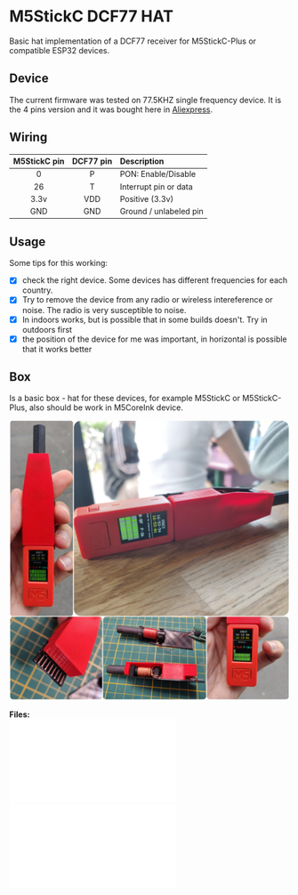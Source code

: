 # M5StickC DCF77 HAT

Basic hat implementation of a DCF77 receiver for M5StickC-Plus or compatible ESP32 devices.

## Device

The current firmware was tested on 77.5KHZ single frequency device. It is the 4 pins version and it was bought here in [Aliexpress](https://www.aliexpress.com/item/1005005254051736.html).

## Wiring

| M5StickC pin | DCF77 pin | Description |
|:----:|:----:|:-------------|
| 0 | P | PON: Enable/Disable |
| 26 | T | Interrupt pin or data |
| 3.3v | VDD | Positive (3.3v) |
| GND  | GND | Ground / unlabeled pin |

## Usage

Some tips for this working:

- [x] check the right device. Some devices has different frequencies for each country.
- [x] Try to remove the device from any radio or wireless intereference or noise. The radio is very susceptible to noise.
- [x] In indoors works, but is possible that in some builds doesn't. Try in outdoors first
- [x] the position of the device for me was important, in horizontal is possible that it works better

## Box

Is a basic box - hat for these devices, for example M5StickC or M5StickC-Plus, also should be work in M5CoreInk device.

![Box DCF77 M5StickCPlus Hat](box/collage.jpg)

**Files:**  
![DCF77 box base](box/dfc77_holder_vertical.stl)  
![DCF77 box lid](box/dfc77_holder_vertical_lid.stl)
